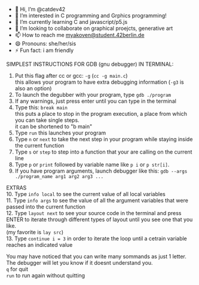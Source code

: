 - 👋 Hi, I’m @catdev42
- 👀 I’m interested in C programming and Grphics programming!
- 🌱 I’m currently learning C and javascript/p5.js
- 💞️ I’m looking to collaborate on graphical proejcts, generative art
- 📫 How to reach me myakoven@student.42berlin.de
- 😄 Pronouns: she/her/sis
- ⚡ Fun fact: i am friendly

SIMPLEST INSTRUCTIONS FOR GDB (gnu debugger) IN TERMINAL:
1. Put this flag after cc or gcc: `-g` (`cc -g main.c`) <br />
this allows your program to have extra debugging information (`-g3` is also an option)
2. To launch the degubber with your program, type `gdb ./program`
3. If any warnings, just press enter until you can type in the terminal
4. Type this: `break main` <br />
this puts a place to stop in the program execution, a place from which you can take single steps. <br />
it can be shortened to "b main"
5. Type `run`
this launches your program
6. Type `n` or `next` to take the next step in your program while staying inside the current function
7. Type `s` or `step` to step into a function that your are calling on the current line
8. Type `p` or `print` followed by variable name like `p i` or `p str[i]`.
9. If you have program arguments, launch debugger like this: `gdb --args ./program_name arg1 arg2 arg3 ...`

EXTRAS<br />
10. Type `info local` to see the current value of all local variables <br />
11.  Type `info args` to see the value of all the argument variables that were passed into the current function <br />
12. Type `layout next` to see your source code in the terminal and press ENTER to iterate through different types of layout until you see one that you like. <br />
(my favorite is `lay src`) <br />
13. Type `continue i = 3` in order to iterate the loop until a cetrain variable reaches an indicated value


You may have noticed that you can write many sommands as just 1 letter. 
<br />The debugger will let you know if it doesnt understand you.
<br />`q` for quit
<br />`run` to run again without quitting


<!---
catdev42/catdev42 is a ✨ special ✨ repository because its `README.md` (this file) appears on your GitHub profile.
You can click the Preview link to take a look at your changes.
--->
